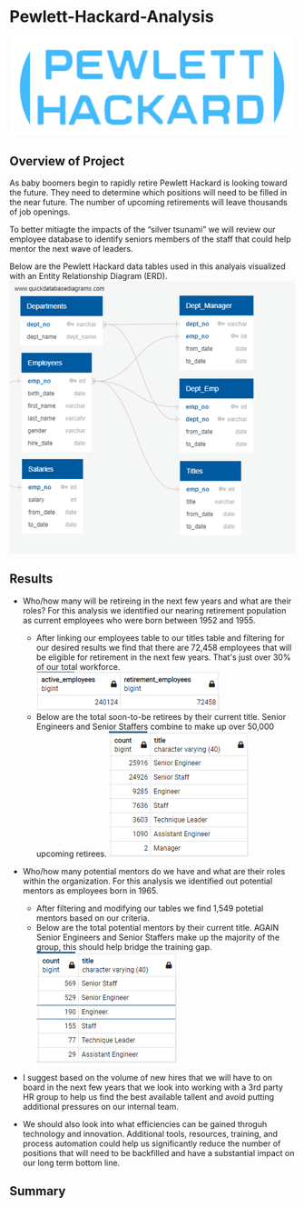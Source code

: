 # Pewlett-Hackard-Analysis
![](Images/ph_logo.png)
## Overview of Project
As baby boomers begin to rapidly retire Pewlett Hackard is looking toward the future. They need to determine which positions will need to be filled in the near future. The number of upcoming retirements will leave thousands of job openings.

To better mitiagte the impacts of the “silver tsunami” we will review our employee database to identify seniors members of the staff that could help mentor the next wave of leaders. 

Below are the Pewlett Hackard data tables used in this analyais visualized with an Entity Relationship Diagram (ERD).
![](Images/EmployeeDB.png)
## Results

- Who/how many will be retireing in the next few years and what are their roles? For this analysis we identified our nearing retirement population as current employees who were born between 1952 and 1955. 
  - After linking our employees table to our titles table and filtering for our desired results we find that there are 72,458 employees that will be eligible for retirement in the next few years. That's just over 30% of our total workforce. 
![](Images/retire_to_total.png)
  - Below are the total soon-to-be retirees by their current title. Senior Engineers and Senior Staffers combine to make up over 50,000 upcoming retirees. 
![](Images/retire_title.PNG)

- Who/how many potential mentors do we have and what are their roles within the organization. For this analysis we identified out potential mentors as employees born in 1965.
  - After filtering and modifying our tables we find 1,549 potetial mentors based on our criteria. 
  - Below are the total potential mentors by their current title. AGAIN Senior Engineers and Senior Staffers make up the majority of the group, this should help bridge the training gap.              
![](Images/potential_mentors.png)

- I suggest based on the volume of new hires that we will have to on board in the next few years that we look into working with a 3rd party HR group to help us find the best available tallent and avoid putting additional pressures on our internal team. 

- We should also look into what efficiencies can be gained throguh technology and innovation. Additional tools, resources, training, and process automation could help us significantly reduce the number of positions that will need to be backfilled and have a substantial impact on our long term bottom line. 

## Summary
